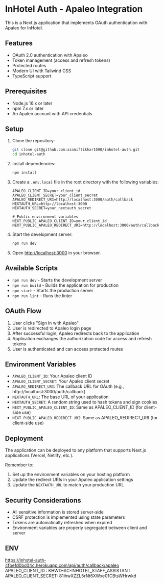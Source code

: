 # InHotel Auth - Apaleo Integration

This is a Next.js application that implements OAuth authentication with Apaleo for InHotel.

## Features

- OAuth 2.0 authentication with Apaleo
- Token management (access and refresh tokens)
- Protected routes
- Modern UI with Tailwind CSS
- TypeScript support

## Prerequisites

- Node.js 16.x or later
- npm 7.x or later
- An Apaleo account with API credentials

## Setup

1. Clone the repository:
   ```bash
   git clone git@github.com:azamiftikhar1000/inhotel-auth.git
   cd inhotel-auth
   ```

2. Install dependencies:
   ```bash
   npm install
   ```

3. Create a `.env.local` file in the root directory with the following variables:
   ```env
   APALEO_CLIENT_ID=your_client_id
   APALEO_CLIENT_SECRET=your_client_secret
   APALEO_REDIRECT_URI=http://localhost:3000/auth/callback
   NEXTAUTH_URL=http://localhost:3000
   NEXTAUTH_SECRET=your_nextauth_secret

   # Public environment variables
   NEXT_PUBLIC_APALEO_CLIENT_ID=your_client_id
   NEXT_PUBLIC_APALEO_REDIRECT_URI=http://localhost:3000/auth/callback
   ```

4. Start the development server:
   ```bash
   npm run dev
   ```

5. Open [http://localhost:3000](http://localhost:3000) in your browser.

## Available Scripts

- `npm run dev` - Starts the development server
- `npm run build` - Builds the application for production
- `npm start` - Starts the production server
- `npm run lint` - Runs the linter

## OAuth Flow

1. User clicks "Sign In with Apaleo"
2. User is redirected to Apaleo login page
3. After successful login, Apaleo redirects back to the application
4. Application exchanges the authorization code for access and refresh tokens
5. User is authenticated and can access protected routes

## Environment Variables

- `APALEO_CLIENT_ID`: Your Apaleo client ID
- `APALEO_CLIENT_SECRET`: Your Apaleo client secret
- `APALEO_REDIRECT_URI`: The callback URL for OAuth (e.g., http://localhost:3000/auth/callback)
- `NEXTAUTH_URL`: The base URL of your application
- `NEXTAUTH_SECRET`: A random string used to hash tokens and sign cookies
- `NEXT_PUBLIC_APALEO_CLIENT_ID`: Same as APALEO_CLIENT_ID (for client-side use)
- `NEXT_PUBLIC_APALEO_REDIRECT_URI`: Same as APALEO_REDIRECT_URI (for client-side use)

## Deployment

The application can be deployed to any platform that supports Next.js applications (Vercel, Netlify, etc.).

Remember to:
1. Set up the environment variables on your hosting platform
2. Update the redirect URIs in your Apaleo application settings
3. Update the `NEXTAUTH_URL` to match your production URL

## Security Considerations

- All sensitive information is stored server-side
- CSRF protection is implemented using state parameters
- Tokens are automatically refreshed when expired
- Environment variables are properly segregated between client and server

## ENV
https://inhotel-auth-4fbefd0bd04c.herokuapp.com/api/auth/callback/apaleo
APALEO_CLIENT_ID : KHWD-AC-INHOTEL_STAFF_ASSISTANT
APALEO_CLIENT_SECRET: 81ihwXZZL5rNt6XWxe01CBtsWHrwkd
